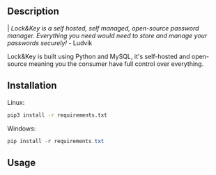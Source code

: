 ## Description
| *Lock&Key is a self hosted, self managed, open-source password manager. Everything you need would need to store and manage your passwords securely!* - Ludvik

Lock&Key is built using Python and MySQL, it's self-hosted and open-source meaning you the consumer have full control over everything.
## Installation
Linux:
```bash
pip3 install -r requirements.txt
```
Windows:
```powershell
pip install -r requirements.txt
```
## Usage
